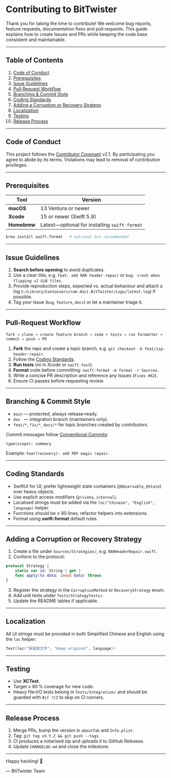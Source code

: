 # Contributing to **BitTwister**

Thank you for taking the time to contribute! We welcome bug reports, feature requests, documentation fixes and pull‑requests. This guide explains how to create Issues and PRs while keeping the code base consistent and maintainable.

---

## Table of Contents

1. [Code of Conduct](#code-of-conduct)
2. [Prerequisites](#prerequisites)
3. [Issue Guidelines](#issue-guidelines)
4. [Pull‑Request Workflow](#pull-request-workflow)
5. [Branching & Commit Style](#branching--commit-style)
6. [Coding Standards](#coding-standards)
7. [Adding a Corruption or Recovery Strategy](#adding-a-corruption-or-recovery-strategy)
8. [Localization](#localization)
9. [Testing](#testing)
10. [Release Process](#release-process)

---

## Code of Conduct

This project follows the [Contributor Covenant](https://www.contributor-covenant.org/) v2.1. By participating you agree to abide by its terms. Violations may lead to removal of contribution privileges.

---

## Prerequisites

| Tool         | Version                                       |
| ------------ | --------------------------------------------- |
| **macOS**    | 13 Ventura or newer                           |
| **Xcode**    | 15 or newer (Swift 5.9)                       |
| **Homebrew** | Latest—optional for installing `swift-format` |

```bash
brew install swift-format   # optional but recommended
```

---

## Issue Guidelines

1. **Search before opening** to avoid duplicates.
2. Use a clear title, e.g. `feat: add RAR header repair` or `bug: crash when flipping >2 GiB files`.
3. Provide reproduction steps, expected vs. actual behaviour and attach a log (`~/Library/Containers/com.dazi.BitTwister/Logs/latest.log`) if possible.
4. Tag your Issue (`bug`, `feature`, `docs`) or let a maintainer triage it.

---

## Pull‑Request Workflow

```text
fork → clone → create feature branch → code + tests → run formatter → commit → push → PR
```

1. **Fork** the repo and create a topic branch, e.g. `git checkout -b feat/zip-header-repair`.
2. Follow the [Coding Standards](#coding-standards).
3. **Run tests** (`⌘U` in Xcode or `swift test`).
4. **Format** code before committing: `swift-format -m format -r Sources`.
5. Write a concise PR description and reference any Issues (`Fixes #42`).
6. Ensure CI passes before requesting review.

---

## Branching & Commit Style

* `main` — protected, always release‑ready.
* `dev`   — integration branch (maintainers only).
* `feat/*`, `fix/*`, `docs/*` for topic branches created by contributors.

Commit messages follow [Conventional Commits](https://www.conventionalcommits.org/):

```
type(scope): summary
```

Example: `feat(recovery): add PDF magic repair`.

---

## Coding Standards

* SwiftUI for UI; prefer lightweight state containers (`@Observable`, `@State`) over heavy objects.
* Use explicit access modifiers (`private`, `internal`).
* Localised strings must be added via the `loc("Chinese", "English", language)` helper.
* Functions should be ≤ 80 lines; refactor helpers into extensions.
* Format using **swift‑format** default rules.

---

## Adding a Corruption or Recovery Strategy

1. Create a file under `Sources/Strategies/`, e.g. `RARHeaderRepair.swift`.
2. Conform to the protocol:

```swift
protocol Strategy {
    static var id: String { get }
    func apply(to data: inout Data) throws
}
```

3. Register the strategy in the `CorruptionMethod` or `RecoveryStrategy` enum.
4. Add unit tests under `Tests/StrategyTests/`.
5. Update the README tables if applicable.

---

## Localization

All UI strings must be provided in both Simplified Chinese and English using the `loc` helper:

```swift
Text(loc("保留原文件", "Keep original", language))
```

---

## Testing

* Use **XCTest**.
* Target ≥ 80 % coverage for new code.
* Heavy file‑I/O tests belong in `Tests/Integration/` and should be guarded with `#if !CI` to skip on CI runners.

---

## Release Process

1. Merge PRs, bump the version in `aboutTab` and `Info.plist`.
2. Tag: `git tag vX.Y.Z && git push --tags`.
3. CI produces a notarised zip and uploads it to GitHub Releases.
4. Update `CHANGELOG.md` and close the milestone.

---

Happy hacking! 🎉

— BitTwister Team
